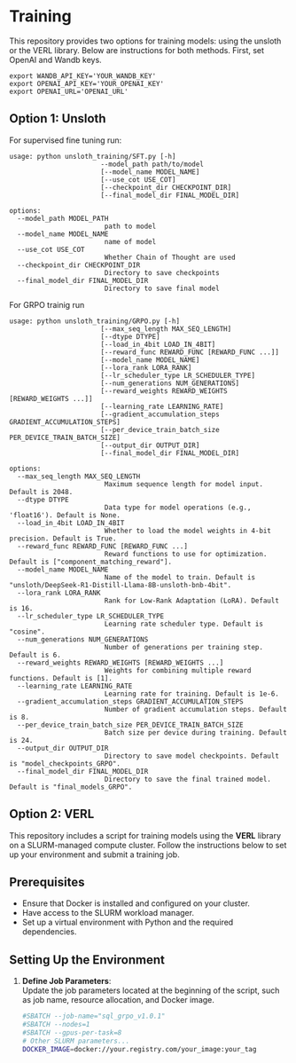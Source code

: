# Training 

This repository provides two options for training models: using the unsloth or the VERL library. Below are instructions for both methods. First, set OpenAI and Wandb keys.

```
export WANDB_API_KEY='YOUR_WANDB_KEY'
export OPENAI_API_KEY='YOUR_OPENAI_KEY'
export OPENAI_URL='OPENAI_URL'

```

## Option 1: Unsloth

For supervised fine tuning run:
```
usage: python unsloth_training/SFT.py [-h] 
                       --model_path path/to/model 
                       [--model_name MODEL_NAME] 
                       [--use_cot USE_COT] 
                       [--checkpoint_dir CHECKPOINT_DIR] 
                       [--final_model_dir FINAL_MODEL_DIR]

options:
  --model_path MODEL_PATH
                        path to model
  --model_name MODEL_NAME
                        name of model
  --use_cot USE_COT
                        Whether Chain of Thought are used
  --checkpoint_dir CHECKPOINT_DIR
                        Directory to save checkpoints
  --final_model_dir FINAL_MODEL_DIR
                        Directory to save final model

```


For GRPO trainig run

```
usage: python unsloth_training/GRPO.py [-h]
                       [--max_seq_length MAX_SEQ_LENGTH]
                       [--dtype DTYPE]
                       [--load_in_4bit LOAD_IN_4BIT]
                       [--reward_func REWARD_FUNC [REWARD_FUNC ...]]
                       [--model_name MODEL_NAME]
                       [--lora_rank LORA_RANK]
                       [--lr_scheduler_type LR_SCHEDULER_TYPE]
                       [--num_generations NUM_GENERATIONS]
                       [--reward_weights REWARD_WEIGHTS [REWARD_WEIGHTS ...]]
                       [--learning_rate LEARNING_RATE]
                       [--gradient_accumulation_steps GRADIENT_ACCUMULATION_STEPS]
                       [--per_device_train_batch_size PER_DEVICE_TRAIN_BATCH_SIZE]
                       [--output_dir OUTPUT_DIR]
                       [--final_model_dir FINAL_MODEL_DIR]

options:
  --max_seq_length MAX_SEQ_LENGTH
                        Maximum sequence length for model input. Default is 2048.
  --dtype DTYPE         
                        Data type for model operations (e.g., 'float16'). Default is None.
  --load_in_4bit LOAD_IN_4BIT
                        Whether to load the model weights in 4-bit precision. Default is True.
  --reward_func REWARD_FUNC [REWARD_FUNC ...]
                        Reward functions to use for optimization. Default is ["component_matching_reward"].
  --model_name MODEL_NAME
                        Name of the model to train. Default is "unsloth/DeepSeek-R1-Distill-Llama-8B-unsloth-bnb-4bit".
  --lora_rank LORA_RANK
                        Rank for Low-Rank Adaptation (LoRA). Default is 16.
  --lr_scheduler_type LR_SCHEDULER_TYPE
                        Learning rate scheduler type. Default is "cosine".
  --num_generations NUM_GENERATIONS
                        Number of generations per training step. Default is 6.
  --reward_weights REWARD_WEIGHTS [REWARD_WEIGHTS ...]
                        Weights for combining multiple reward functions. Default is [1].
  --learning_rate LEARNING_RATE
                        Learning rate for training. Default is 1e-6.
  --gradient_accumulation_steps GRADIENT_ACCUMULATION_STEPS
                        Number of gradient accumulation steps. Default is 8.
  --per_device_train_batch_size PER_DEVICE_TRAIN_BATCH_SIZE
                        Batch size per device during training. Default is 24.
  --output_dir OUTPUT_DIR
                        Directory to save model checkpoints. Default is "model_checkpoints_GRPO".
  --final_model_dir FINAL_MODEL_DIR
                        Directory to save the final trained model. Default is "final_models_GRPO".

```

## Option 2: VERL

This repository includes a script for training models using the **VERL** library on a SLURM-managed compute cluster. Follow the instructions below to set up your environment and submit a training job.

## Prerequisites

- Ensure that Docker is installed and configured on your cluster.
- Have access to the SLURM workload manager.
- Set up a virtual environment with Python and the required dependencies.

## Setting Up the Environment

1. **Define Job Parameters**:  
   Update the job parameters located at the beginning of the script, such as job name, resource allocation, and Docker image.
   ```bash
   #SBATCH --job-name="sql_grpo_v1.0.1"
   #SBATCH --nodes=1
   #SBATCH --gpus-per-task=8
   # Other SLURM parameters...
   DOCKER_IMAGE=docker://your.registry.com/your_image:your_tag
